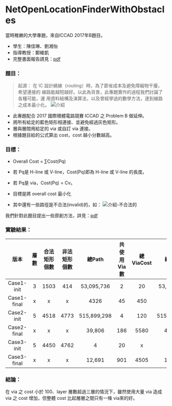 # NetOpenLocationFinderWithObstacles
當時稚嫩的大學專題，來自ICCAD 2017年B題目。

+ 學生：陳佳琳、劉湘怡
+ 指導教授：鄭維凱
+ 完整書面報告請見：[pdf](https://github.com/k66inthesky/NetOpenLocationFinderWithObstacles/blob/main/%E5%AE%8C%E6%95%B4%E6%9B%B8%E9%9D%A2%E5%A0%B1%E5%91%8A.pdf)

### 題目：
> 起源： 
在 IC 設計繞線（routing）時，為了節省成本及避免障礙物干擾，希望連接的
線路能越短越好。以此為背景，此專題實作的過程我們討論了各種可能，運
用資料結構及演算法，以及曾經學過的數學方法，達到線路之成本最小化。 
![介紹](https://github.com/k66inthesky/NetOpenLocationFinderWithObstacles/assets/45890492/e37e8225-cd67-4761-af0c-bc39b03cb566) 
+ 此專題配合 2017 國際積體電路競賽 ICCAD 之 Problem B 做延伸。 
+ 將所有給定的藍色矩形相連接、並避免經過灰色矩形。 
+ 層與層間用給定的 via 或自訂 via 連接。 
+ 根據題目給的公式算出 cost，cost 越小分數越高。

### 目標：
+ Overall Cost = ∑Cost(Pq) 
+ 若 Pq是 H-line 或 V-line，Cost(Pq)即為 H-line 或 V-line 的長度。 
+ 若 Pq是 via，Cost(Pq) = Cv。 
+ 目標是將 overall cost 最小化

+ 其中還有一些路徑是不合法(invalid)的，如：
![介紹-不合法的](https://github.com/k66inthesky/NetOpenLocationFinderWithObstacles/assets/45890492/fdc796d0-9e8f-4c3f-ab33-5021d3bb0bb5)


我們針對此題目提出一些原創方法，詳見：[pdf](https://github.com/k66inthesky/NetOpenLocationFinderWithObstacles/blob/main/%E5%AE%8C%E6%95%B4%E6%9B%B8%E9%9D%A2%E5%A0%B1%E5%91%8A.pdf)

### 實驗結果：
|版本|層數|合法矩形個數|非法矩形個數|總Path|共使用Via數|總ViaCost|總Cost|總執行時間| 
|:-:|:-:|:-:|:-:|:-:|:-:|:-:|:-:|:-:|
|Case1-init|3|1503|414|53,095,736|2|20|53,095,736|204|
|Case1-final|x|x|x|4326|45|450|4776|94|
|Case2-init|5|4518|4773|515,899,298|4|120|515,899,298|18,669|
|Case2-final|x|x|x|39,806|186|5580|45,386|1019|
|Case3-init|5|4450|4762|4|20|x|x|x|
|Case3-final|x|x|x|12,691|901|4505|18,196|939|

### 結論：
在 via 之 cost 小於 100、layer 層數超過三層的情況下，雖然使用大量 via 造成 via 之 cost 增加，但整體 cost 比起層層之間只有一條 via來的好。

